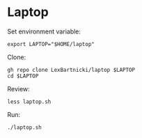 # Laptop

Set environment variable:

```
export LAPTOP="$HOME/laptop"
```

Clone:

```
gh repo clone LexBartnicki/laptop $LAPTOP
cd $LAPTOP
```

Review:

```
less laptop.sh
```

Run:

```
./laptop.sh
```
